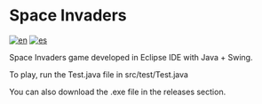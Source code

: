 # Space Invaders
[![en](https://img.shields.io/badge/lang-en-red.svg)](https://github.com/SantiMar00/space-invaders/blob/main/README.md)
[![es](https://img.shields.io/badge/lang-es-yellow.svg)](https://github.com/SantiMar00/space-invaders/blob/main/README.es.md)


Space Invaders game developed in Eclipse IDE with Java + Swing.

To play, run the Test.java file in src/test/Test.java

You can also download the .exe file in the releases section.
